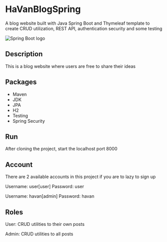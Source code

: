 # HaVanBlogSpring
A blog website built with Java Spring Boot and Thymeleaf template to create CRUD utilization, REST API, authentication security and some testing

![Spring Boot logo](https://techsparx.com/software-development/spring/img/spring-boot.png)

## Description
This is a blog website where users are free to share their ideas

## Packages
* Maven
* JDK
* JPA
* H2
* Testing
* Spring Security

## Run
After cloning the project, start the localhost port 8000

## Account
There are 2 available accounts in this project if you are to lazy to sign up

Username: user[user]  Password: user

Username: havan[admin] Password: havan

## Roles
User: CRUD utilities to their own posts

Admin: CRUD utilities to all posts
